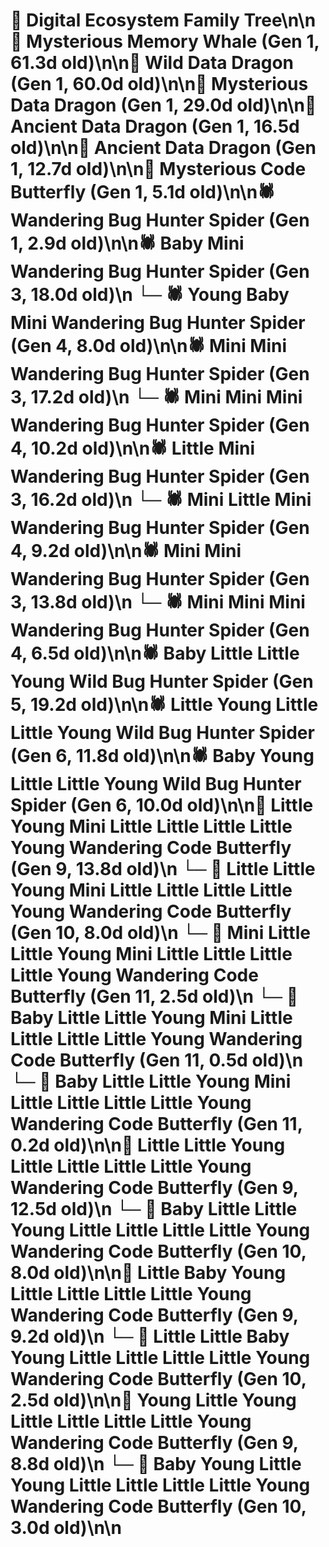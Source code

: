 # 🌳 Digital Ecosystem Family Tree\n\n🐋 Mysterious Memory Whale (Gen 1, 61.3d old)\n\n🐉 Wild Data Dragon (Gen 1, 60.0d old)\n\n🐉 Mysterious Data Dragon (Gen 1, 29.0d old)\n\n🐉 Ancient Data Dragon (Gen 1, 16.5d old)\n\n🐉 Ancient Data Dragon (Gen 1, 12.7d old)\n\n🦋 Mysterious Code Butterfly (Gen 1, 5.1d old)\n\n🕷️ Wandering Bug Hunter Spider (Gen 1, 2.9d old)\n\n🕷️ Baby Mini Wandering Bug Hunter Spider (Gen 3, 18.0d old)\n  └─ 🕷️ Young Baby Mini Wandering Bug Hunter Spider (Gen 4, 8.0d old)\n\n🕷️ Mini Mini Wandering Bug Hunter Spider (Gen 3, 17.2d old)\n  └─ 🕷️ Mini Mini Mini Wandering Bug Hunter Spider (Gen 4, 10.2d old)\n\n🕷️ Little Mini Wandering Bug Hunter Spider (Gen 3, 16.2d old)\n  └─ 🕷️ Mini Little Mini Wandering Bug Hunter Spider (Gen 4, 9.2d old)\n\n🕷️ Mini Mini Wandering Bug Hunter Spider (Gen 3, 13.8d old)\n  └─ 🕷️ Mini Mini Mini Wandering Bug Hunter Spider (Gen 4, 6.5d old)\n\n🕷️ Baby Little Little Young Wild Bug Hunter Spider (Gen 5, 19.2d old)\n\n🕷️ Little Young Little Little Young Wild Bug Hunter Spider (Gen 6, 11.8d old)\n\n🕷️ Baby Young Little Little Young Wild Bug Hunter Spider (Gen 6, 10.0d old)\n\n🦋 Little Young Mini Little Little Little Little Young Wandering Code Butterfly (Gen 9, 13.8d old)\n  └─ 🦋 Little Little Young Mini Little Little Little Little Young Wandering Code Butterfly (Gen 10, 8.0d old)\n    └─ 🦋 Mini Little Little Young Mini Little Little Little Little Young Wandering Code Butterfly (Gen 11, 2.5d old)\n    └─ 🦋 Baby Little Little Young Mini Little Little Little Little Young Wandering Code Butterfly (Gen 11, 0.5d old)\n    └─ 🦋 Baby Little Little Young Mini Little Little Little Little Young Wandering Code Butterfly (Gen 11, 0.2d old)\n\n🦋 Little Little Young Little Little Little Little Young Wandering Code Butterfly (Gen 9, 12.5d old)\n  └─ 🦋 Baby Little Little Young Little Little Little Little Young Wandering Code Butterfly (Gen 10, 8.0d old)\n\n🦋 Little Baby Young Little Little Little Little Young Wandering Code Butterfly (Gen 9, 9.2d old)\n  └─ 🦋 Little Little Baby Young Little Little Little Little Young Wandering Code Butterfly (Gen 10, 2.5d old)\n\n🦋 Young Little Young Little Little Little Little Young Wandering Code Butterfly (Gen 9, 8.8d old)\n  └─ 🦋 Baby Young Little Young Little Little Little Little Young Wandering Code Butterfly (Gen 10, 3.0d old)\n\n